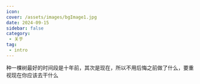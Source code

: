 ```yaml
---
icon: 
cover: /assets/images/bgImage1.jpg
date: 2024-09-15
sidebar: false
category:
 - 关于
tag:
 - intro
---
```

种一棵树最好的时间段是十年前，其次是现在，所以不用后悔之前做了什么，要重视现在你应该去干什么